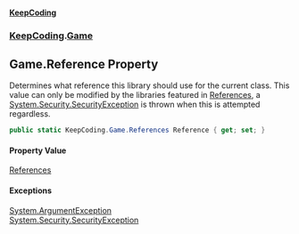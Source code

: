 #### [KeepCoding](index.md 'index')
### [KeepCoding](KeepCoding.md 'KeepCoding').[Game](Game.md 'KeepCoding.Game')
## Game.Reference Property
Determines what reference this library should use for the current class. This value can only be modified by the libraries featured in [References](Game.References.md 'KeepCoding.Game.References'), a [System.Security.SecurityException](https://docs.microsoft.com/en-us/dotnet/api/System.Security.SecurityException 'System.Security.SecurityException') is thrown when this is attempted regardless.  
```csharp
public static KeepCoding.Game.References Reference { get; set; }
```
#### Property Value
[References](Game.References.md 'KeepCoding.Game.References')
#### Exceptions
[System.ArgumentException](https://docs.microsoft.com/en-us/dotnet/api/System.ArgumentException 'System.ArgumentException')  
[System.Security.SecurityException](https://docs.microsoft.com/en-us/dotnet/api/System.Security.SecurityException 'System.Security.SecurityException')  
